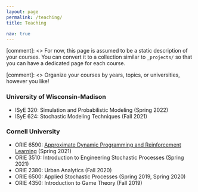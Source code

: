 ```yaml
---
layout: page
permalink: /teaching/
title: Teaching

nav: true
---
```


[comment]: <> For now, this page is assumed to be a static description of your courses. You can convert it to a collection similar to `_projects/` so that you can have a dedicated page for each course.

[comment]: <> Organize your courses by years, topics, or universities, however you like!


### University of Wisconsin-Madison

- ISyE 320: Simulation and Probabilistic Modeling (Spring 2022) <br>
- ISyE 624: Stochastic Modeling Techniques (Fall 2021) <br>

### Cornell University

- ORIE 6590: <a href="https://courses.cit.cornell.edu/orie6590/">Approximate Dynamic Programming and Reinforcement Learning</a> (Spring 2021)<br>
- ORIE 3510: Introduction to Engineering Stochastic Processes (Spring 2021)<br>
- ORIE 2380: Urban Analytics (Fall 2020)<br>
- ORIE 6500: Applied Stochastic Processes (Spring 2019, Spring 2020)<br>
- ORIE 4350: Introduction to Game Theory (Fall 2019)<br>